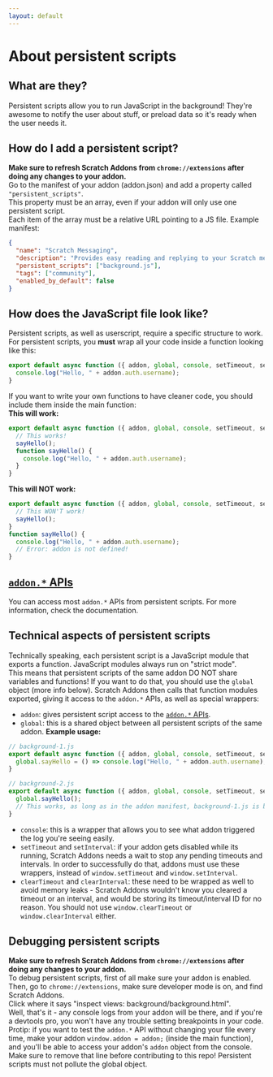 ```yaml
---
layout: default
---
```

# About persistent scripts
## What are they?
Persistent scripts allow you to run JavaScript in the background! They're awesome to notify the user about stuff, or preload data so it's ready when the user needs it.

## How do I add a persistent script?
**Make sure to refresh Scratch Addons from `chrome://extensions` after doing any changes to your addon.**  
Go to the manifest of your addon (addon.json) and add a property called `"persistent_scripts"`.  
This property must be an array, even if your addon will only use one persistent script.  
Each item of the array must be a relative URL pointing to a JS file.
Example manifest:
```json
{
  "name": "Scratch Messaging",
  "description": "Provides easy reading and replying to your Scratch messages.",
  "persistent_scripts": ["background.js"],
  "tags": ["community"],
  "enabled_by_default": false
}
```

## How does the JavaScript file look like?
Persistent scripts, as well as userscript, require a specific structure to work.  
For persistent scripts, you **must** wrap all your code inside a function looking like this:
```js
export default async function ({ addon, global, console, setTimeout, setInterval, clearTimeout, clearInterval }) {
  console.log("Hello, " + addon.auth.username);
}
```
If you want to write your own functions to have cleaner code, you should include them inside the main function:  
**This will work:**
```js
export default async function ({ addon, global, console, setTimeout, setInterval, clearTimeout, clearInterval }) {
  // This works!
  sayHello();
  function sayHello() {
    console.log("Hello, " + addon.auth.username);
  }
}
```
**This will NOT work:**
```js
export default async function ({ addon, global, console, setTimeout, setInterval, clearTimeout, clearInterval }) {
  // This WON'T work!
  sayHello();
}
function sayHello() {
  console.log("Hello, " + addon.auth.username);
  // Error: addon is not defined!
}
```

## [`addon.*` APIs](addon.*-APIs-reference)
You can access most `addon.*` APIs from persistent scripts. For more information, check the documentation.

## Technical aspects of persistent scripts
Technically speaking, each persistent script is a JavaScript module that exports a function. JavaScript modules always run on "strict mode".    
This means that persistent scripts of the same addon DO NOT share variables and functions! If you want to do that, you should use the `global` object (more info below).
Scratch Addons then calls that function modules exported, giving it access to the `addon.*` APIs, as well as special wrappers:  
- `addon`: gives persistent script access to the [`addon.*` APIs](addon.*-APIs-reference).
- `global`: this is a shared object between all persistent scripts of the same addon. **Example usage:**
```js
// background-1.js
export default async function ({ addon, global, console, setTimeout, setInterval, clearTimeout, clearInterval }) {
  global.sayHello = () => console.log("Hello, " + addon.auth.username);
}

// background-2.js
export default async function ({ addon, global, console, setTimeout, setInterval, clearTimeout, clearInterval }) {
  global.sayHello();
  // This works, as long as in the addon manifest, background-1.js is before background-2.js in the persistent_scripts array.
}
```
- `console`: this is a wrapper that allows you to see what addon triggered the log you're seeing easily.
- `setTimeout` and `setInterval`: if your addon gets disabled while its running, Scratch Addons needs a wait to stop any pending timeouts and intervals. In order to successfully do that, addons must use these wrappers, instead of `window.setTimeout` and `window.setInterval`.
- `clearTimeout` and `clearInterval`: these need to be wrapped as well to avoid memory leaks - Scratch Addons wouldn't know you cleared a timeout or an interval, and would be storing its timeout/interval ID for no reason. You should not use `window.clearTimeout` or `window.clearInterval` either.

## Debugging persistent scripts
**Make sure to refresh Scratch Addons from `chrome://extensions` after doing any changes to your addon.**  
To debug persistent scripts, first of all make sure your addon is enabled.  
Then, go to `chrome://extensions`, make sure developer mode is on, and find Scratch Addons.  
Click where it says "inspect views: background/background.html".  
Well, that's it - any console logs from your addon will be there, and if you're a devtools pro, you won't have any trouble setting breakpoints in your code.  
Protip: if you want to test the `addon.*` API without changing your file every time, make your addon `window.addon = addon;` (inside the main function), and you'll be able to access your addon's `addon` object from the console. Make sure to remove that line before contributing to this repo! Persistent scripts must not pollute the global object.
